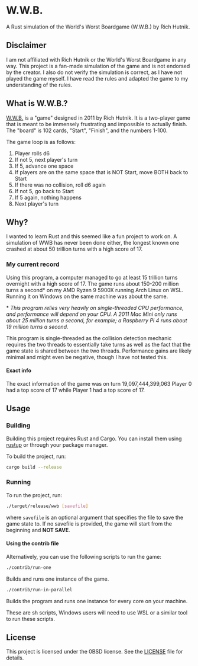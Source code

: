 # W.W.B.

A Rust simulation of the World's Worst Boardgame (W.W.B.) by Rich Hutnik.

## Disclaimer

I am not affiliated with Rich Hutnik or the World's Worst Boardgame in any way. This project is a fan-made simulation of the game and is not endorsed by the creator. I also do not verify the simulation is correct, as I have not played the game myself. I have read the rules and adapted the game to my understanding of the rules.

## What is W.W.B.?

[W.W.B.](https://boardgamegeek.com/boardgame/99918/wwb) is a "game" designed in 2011 by Rich Hutnik. It is a two-player game that is meant to be immensely frustrating and impossible to actually finish. The "board" is 102 cards, "Start", "Finish", and the numbers 1-100.

The game loop is as follows:

1. Player rolls d6
2. If not 5, next player's turn
3. If 5, advance one space
4. If players are on the same space that is NOT Start, move BOTH back to Start
5. If there was no collision, roll d6 again
6. If not 5, go back to Start
7. If 5 again, nothing happens
8. Next player's turn

## Why?

I wanted to learn Rust and this seemed like a fun project to work on.
A simulation of WWB has never been done either, the longest known one crashed at about 50 trillion turns with a high score of 17.

### My current record

Using this program, a computer managed to go at least 15 trillion turns overnight with a high score of 17. The game runs about 150-200 million turns a second* on my AMD Ryzen 9 5900X running Arch Linux on WSL. Running it on Windows on the same machine was about the same.

\* *This program relies very heavily on single-threaded CPU performance, and performance will depend on your CPU. A 2011 Mac Mini only runs about 25 million turns a second, for example; a Raspberry Pi 4 runs about 19 million turns a second.*

This program is single-threaded as the collision detection mechanic requires the two threads to essentially take turns as well as the fact that the game state is shared between the two threads. Performance gains are likely minimal and might even be negative, though I have not tested this.

#### Exact info

The exact information of the game was on turn 19,097,444,399,063 Player 0 had a top score of 17 while Player 1 had a top score of 17.

## Usage

### Building

Building this project requires Rust and Cargo. You can install them using [rustup](https://rustup.rs/) or through your package manager.

To build the project, run:

```sh
cargo build --release
```

### Running

To run the project, run:

```sh
./target/release/wwb [savefile]
```

where `savefile` is an optional argument that specifies the file to save the game state to. If no savefile is provided, the game will start from the beginning and **NOT SAVE**.

#### Using the contrib file

Alternatively, you can use the following scripts to run the game:

```sh	
./contrib/run-one
```
Builds and runs one instance of the game.

```sh	
./contrib/run-in-parallel
```
Builds the program and runs one instance for every core on your machine.

These are sh scripts, Windows users will need to use WSL or a similar tool to run these scripts.


## License

This project is licensed under the 0BSD license. See the [LICENSE](LICENSE) file for details.